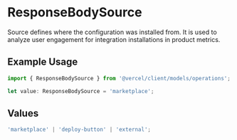 # ResponseBodySource

Source defines where the configuration was installed from. It is used to analyze user engagement for integration installations in product metrics.

## Example Usage

```typescript
import { ResponseBodySource } from '@vercel/client/models/operations';

let value: ResponseBodySource = 'marketplace';
```

## Values

```typescript
'marketplace' | 'deploy-button' | 'external';
```
